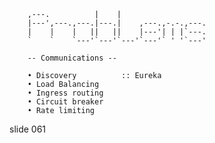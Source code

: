         
        ,---.          |    |
        |---',---.,---.|---.|    ,---.,-.-.,---.
        |    |    |   ||   ||    |---'| | |`---.
        `    `    `---'`---'`---'`---'` ' '`---'

        -- Communications --

        • Discovery          :: Eureka
        • Load Balancing
        • Ingress routing
        • Circuit breaker
        • Rate limiting

















































































slide 061
